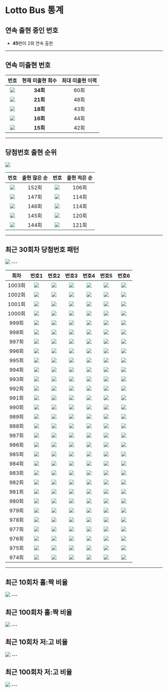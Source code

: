 # Lotto Bus 통계  
## 연속 출현 중인 번호  
 - **45**번이 2회 연속 출현  
---
 
## 연속 미출현 번호  
  
|번호|현재 미출현 회수|최대 미출현 이력|  
|:---:|:---:|:---:|  
|<img src="https://raw.githubusercontent.com/hello-bryan/LTStorage/master/numbers/40.png"/>|**34회**|60회|  
|<img src="https://raw.githubusercontent.com/hello-bryan/LTStorage/master/numbers/5.png"/>|**21회**|48회|  
|<img src="https://raw.githubusercontent.com/hello-bryan/LTStorage/master/numbers/34.png"/>|**18회**|43회|  
|<img src="https://raw.githubusercontent.com/hello-bryan/LTStorage/master/numbers/23.png"/>|**16회**|44회|  
|<img src="https://raw.githubusercontent.com/hello-bryan/LTStorage/master/numbers/30.png"/>|**15회**|42회|  
---
 
## 당첨번호 출현 순위  
<img src="https://raw.githubusercontent.com/hello-bryan/LTStorage/master/images/number_appearance_10.png" />  
 
|번호|출현 많은 순|번호|출현 적은 순|  
|:---:|:---:|:---:|:---:|  
|<img src="https://raw.githubusercontent.com/hello-bryan/LTStorage/master/numbers/34.png" />|152회|<img src="https://raw.githubusercontent.com/hello-bryan/LTStorage/master/numbers/9.png" />|106회|  
|<img src="https://raw.githubusercontent.com/hello-bryan/LTStorage/master/numbers/18.png" />|147회|<img src="https://raw.githubusercontent.com/hello-bryan/LTStorage/master/numbers/32.png" />|114회|  
|<img src="https://raw.githubusercontent.com/hello-bryan/LTStorage/master/numbers/43.png" />|146회|<img src="https://raw.githubusercontent.com/hello-bryan/LTStorage/master/numbers/22.png" />|114회|  
|<img src="https://raw.githubusercontent.com/hello-bryan/LTStorage/master/numbers/27.png" />|145회|<img src="https://raw.githubusercontent.com/hello-bryan/LTStorage/master/numbers/30.png" />|120회|  
|<img src="https://raw.githubusercontent.com/hello-bryan/LTStorage/master/numbers/13.png" />|144회|<img src="https://raw.githubusercontent.com/hello-bryan/LTStorage/master/numbers/23.png" />|121회|  
---
 
## 최근 30회차 당첨번호 패턴  
<img src="https://raw.githubusercontent.com/hello-bryan/LTStorage/master/images/recent_30_win_num_pattern.png" />  
---
 
|회차|번호1|번호2|번호3|번호4|번호5|번호6|  
|:---:|:---:|:---:|:---:|:---:|:---:|:---:|  
|1003회|<img src="https://raw.githubusercontent.com/hello-bryan/LTStorage/master/numbers/1.png" />|<img src="https://raw.githubusercontent.com/hello-bryan/LTStorage/master/numbers/4.png" />|<img src="https://raw.githubusercontent.com/hello-bryan/LTStorage/master/numbers/29.png" />|<img src="https://raw.githubusercontent.com/hello-bryan/LTStorage/master/numbers/39.png" />|<img src="https://raw.githubusercontent.com/hello-bryan/LTStorage/master/numbers/43.png" />|<img src="https://raw.githubusercontent.com/hello-bryan/LTStorage/master/numbers/45.png" />|  
|1002회|<img src="https://raw.githubusercontent.com/hello-bryan/LTStorage/master/numbers/17.png" />|<img src="https://raw.githubusercontent.com/hello-bryan/LTStorage/master/numbers/25.png" />|<img src="https://raw.githubusercontent.com/hello-bryan/LTStorage/master/numbers/33.png" />|<img src="https://raw.githubusercontent.com/hello-bryan/LTStorage/master/numbers/35.png" />|<img src="https://raw.githubusercontent.com/hello-bryan/LTStorage/master/numbers/38.png" />|<img src="https://raw.githubusercontent.com/hello-bryan/LTStorage/master/numbers/45.png" />|  
|1001회|<img src="https://raw.githubusercontent.com/hello-bryan/LTStorage/master/numbers/6.png" />|<img src="https://raw.githubusercontent.com/hello-bryan/LTStorage/master/numbers/10.png" />|<img src="https://raw.githubusercontent.com/hello-bryan/LTStorage/master/numbers/12.png" />|<img src="https://raw.githubusercontent.com/hello-bryan/LTStorage/master/numbers/14.png" />|<img src="https://raw.githubusercontent.com/hello-bryan/LTStorage/master/numbers/20.png" />|<img src="https://raw.githubusercontent.com/hello-bryan/LTStorage/master/numbers/42.png" />|  
|1000회|<img src="https://raw.githubusercontent.com/hello-bryan/LTStorage/master/numbers/2.png" />|<img src="https://raw.githubusercontent.com/hello-bryan/LTStorage/master/numbers/8.png" />|<img src="https://raw.githubusercontent.com/hello-bryan/LTStorage/master/numbers/19.png" />|<img src="https://raw.githubusercontent.com/hello-bryan/LTStorage/master/numbers/22.png" />|<img src="https://raw.githubusercontent.com/hello-bryan/LTStorage/master/numbers/32.png" />|<img src="https://raw.githubusercontent.com/hello-bryan/LTStorage/master/numbers/42.png" />|  
|999회|<img src="https://raw.githubusercontent.com/hello-bryan/LTStorage/master/numbers/1.png" />|<img src="https://raw.githubusercontent.com/hello-bryan/LTStorage/master/numbers/3.png" />|<img src="https://raw.githubusercontent.com/hello-bryan/LTStorage/master/numbers/9.png" />|<img src="https://raw.githubusercontent.com/hello-bryan/LTStorage/master/numbers/14.png" />|<img src="https://raw.githubusercontent.com/hello-bryan/LTStorage/master/numbers/18.png" />|<img src="https://raw.githubusercontent.com/hello-bryan/LTStorage/master/numbers/28.png" />|  
|998회|<img src="https://raw.githubusercontent.com/hello-bryan/LTStorage/master/numbers/13.png" />|<img src="https://raw.githubusercontent.com/hello-bryan/LTStorage/master/numbers/17.png" />|<img src="https://raw.githubusercontent.com/hello-bryan/LTStorage/master/numbers/18.png" />|<img src="https://raw.githubusercontent.com/hello-bryan/LTStorage/master/numbers/20.png" />|<img src="https://raw.githubusercontent.com/hello-bryan/LTStorage/master/numbers/42.png" />|<img src="https://raw.githubusercontent.com/hello-bryan/LTStorage/master/numbers/45.png" />|  
|997회|<img src="https://raw.githubusercontent.com/hello-bryan/LTStorage/master/numbers/4.png" />|<img src="https://raw.githubusercontent.com/hello-bryan/LTStorage/master/numbers/7.png" />|<img src="https://raw.githubusercontent.com/hello-bryan/LTStorage/master/numbers/14.png" />|<img src="https://raw.githubusercontent.com/hello-bryan/LTStorage/master/numbers/16.png" />|<img src="https://raw.githubusercontent.com/hello-bryan/LTStorage/master/numbers/24.png" />|<img src="https://raw.githubusercontent.com/hello-bryan/LTStorage/master/numbers/44.png" />|  
|996회|<img src="https://raw.githubusercontent.com/hello-bryan/LTStorage/master/numbers/6.png" />|<img src="https://raw.githubusercontent.com/hello-bryan/LTStorage/master/numbers/11.png" />|<img src="https://raw.githubusercontent.com/hello-bryan/LTStorage/master/numbers/15.png" />|<img src="https://raw.githubusercontent.com/hello-bryan/LTStorage/master/numbers/24.png" />|<img src="https://raw.githubusercontent.com/hello-bryan/LTStorage/master/numbers/32.png" />|<img src="https://raw.githubusercontent.com/hello-bryan/LTStorage/master/numbers/39.png" />|  
|995회|<img src="https://raw.githubusercontent.com/hello-bryan/LTStorage/master/numbers/1.png" />|<img src="https://raw.githubusercontent.com/hello-bryan/LTStorage/master/numbers/4.png" />|<img src="https://raw.githubusercontent.com/hello-bryan/LTStorage/master/numbers/13.png" />|<img src="https://raw.githubusercontent.com/hello-bryan/LTStorage/master/numbers/29.png" />|<img src="https://raw.githubusercontent.com/hello-bryan/LTStorage/master/numbers/38.png" />|<img src="https://raw.githubusercontent.com/hello-bryan/LTStorage/master/numbers/39.png" />|  
|994회|<img src="https://raw.githubusercontent.com/hello-bryan/LTStorage/master/numbers/1.png" />|<img src="https://raw.githubusercontent.com/hello-bryan/LTStorage/master/numbers/3.png" />|<img src="https://raw.githubusercontent.com/hello-bryan/LTStorage/master/numbers/8.png" />|<img src="https://raw.githubusercontent.com/hello-bryan/LTStorage/master/numbers/24.png" />|<img src="https://raw.githubusercontent.com/hello-bryan/LTStorage/master/numbers/27.png" />|<img src="https://raw.githubusercontent.com/hello-bryan/LTStorage/master/numbers/35.png" />|  
|993회|<img src="https://raw.githubusercontent.com/hello-bryan/LTStorage/master/numbers/6.png" />|<img src="https://raw.githubusercontent.com/hello-bryan/LTStorage/master/numbers/14.png" />|<img src="https://raw.githubusercontent.com/hello-bryan/LTStorage/master/numbers/16.png" />|<img src="https://raw.githubusercontent.com/hello-bryan/LTStorage/master/numbers/18.png" />|<img src="https://raw.githubusercontent.com/hello-bryan/LTStorage/master/numbers/24.png" />|<img src="https://raw.githubusercontent.com/hello-bryan/LTStorage/master/numbers/42.png" />|  
|992회|<img src="https://raw.githubusercontent.com/hello-bryan/LTStorage/master/numbers/12.png" />|<img src="https://raw.githubusercontent.com/hello-bryan/LTStorage/master/numbers/20.png" />|<img src="https://raw.githubusercontent.com/hello-bryan/LTStorage/master/numbers/26.png" />|<img src="https://raw.githubusercontent.com/hello-bryan/LTStorage/master/numbers/33.png" />|<img src="https://raw.githubusercontent.com/hello-bryan/LTStorage/master/numbers/44.png" />|<img src="https://raw.githubusercontent.com/hello-bryan/LTStorage/master/numbers/45.png" />|  
|991회|<img src="https://raw.githubusercontent.com/hello-bryan/LTStorage/master/numbers/13.png" />|<img src="https://raw.githubusercontent.com/hello-bryan/LTStorage/master/numbers/18.png" />|<img src="https://raw.githubusercontent.com/hello-bryan/LTStorage/master/numbers/25.png" />|<img src="https://raw.githubusercontent.com/hello-bryan/LTStorage/master/numbers/31.png" />|<img src="https://raw.githubusercontent.com/hello-bryan/LTStorage/master/numbers/33.png" />|<img src="https://raw.githubusercontent.com/hello-bryan/LTStorage/master/numbers/44.png" />|  
|990회|<img src="https://raw.githubusercontent.com/hello-bryan/LTStorage/master/numbers/2.png" />|<img src="https://raw.githubusercontent.com/hello-bryan/LTStorage/master/numbers/4.png" />|<img src="https://raw.githubusercontent.com/hello-bryan/LTStorage/master/numbers/25.png" />|<img src="https://raw.githubusercontent.com/hello-bryan/LTStorage/master/numbers/26.png" />|<img src="https://raw.githubusercontent.com/hello-bryan/LTStorage/master/numbers/36.png" />|<img src="https://raw.githubusercontent.com/hello-bryan/LTStorage/master/numbers/37.png" />|  
|989회|<img src="https://raw.githubusercontent.com/hello-bryan/LTStorage/master/numbers/17.png" />|<img src="https://raw.githubusercontent.com/hello-bryan/LTStorage/master/numbers/18.png" />|<img src="https://raw.githubusercontent.com/hello-bryan/LTStorage/master/numbers/21.png" />|<img src="https://raw.githubusercontent.com/hello-bryan/LTStorage/master/numbers/27.png" />|<img src="https://raw.githubusercontent.com/hello-bryan/LTStorage/master/numbers/29.png" />|<img src="https://raw.githubusercontent.com/hello-bryan/LTStorage/master/numbers/33.png" />|  
|988회|<img src="https://raw.githubusercontent.com/hello-bryan/LTStorage/master/numbers/2.png" />|<img src="https://raw.githubusercontent.com/hello-bryan/LTStorage/master/numbers/13.png" />|<img src="https://raw.githubusercontent.com/hello-bryan/LTStorage/master/numbers/20.png" />|<img src="https://raw.githubusercontent.com/hello-bryan/LTStorage/master/numbers/30.png" />|<img src="https://raw.githubusercontent.com/hello-bryan/LTStorage/master/numbers/31.png" />|<img src="https://raw.githubusercontent.com/hello-bryan/LTStorage/master/numbers/41.png" />|  
|987회|<img src="https://raw.githubusercontent.com/hello-bryan/LTStorage/master/numbers/2.png" />|<img src="https://raw.githubusercontent.com/hello-bryan/LTStorage/master/numbers/4.png" />|<img src="https://raw.githubusercontent.com/hello-bryan/LTStorage/master/numbers/15.png" />|<img src="https://raw.githubusercontent.com/hello-bryan/LTStorage/master/numbers/23.png" />|<img src="https://raw.githubusercontent.com/hello-bryan/LTStorage/master/numbers/29.png" />|<img src="https://raw.githubusercontent.com/hello-bryan/LTStorage/master/numbers/38.png" />|  
|986회|<img src="https://raw.githubusercontent.com/hello-bryan/LTStorage/master/numbers/7.png" />|<img src="https://raw.githubusercontent.com/hello-bryan/LTStorage/master/numbers/10.png" />|<img src="https://raw.githubusercontent.com/hello-bryan/LTStorage/master/numbers/16.png" />|<img src="https://raw.githubusercontent.com/hello-bryan/LTStorage/master/numbers/28.png" />|<img src="https://raw.githubusercontent.com/hello-bryan/LTStorage/master/numbers/41.png" />|<img src="https://raw.githubusercontent.com/hello-bryan/LTStorage/master/numbers/42.png" />|  
|985회|<img src="https://raw.githubusercontent.com/hello-bryan/LTStorage/master/numbers/17.png" />|<img src="https://raw.githubusercontent.com/hello-bryan/LTStorage/master/numbers/21.png" />|<img src="https://raw.githubusercontent.com/hello-bryan/LTStorage/master/numbers/23.png" />|<img src="https://raw.githubusercontent.com/hello-bryan/LTStorage/master/numbers/30.png" />|<img src="https://raw.githubusercontent.com/hello-bryan/LTStorage/master/numbers/34.png" />|<img src="https://raw.githubusercontent.com/hello-bryan/LTStorage/master/numbers/44.png" />|  
|984회|<img src="https://raw.githubusercontent.com/hello-bryan/LTStorage/master/numbers/3.png" />|<img src="https://raw.githubusercontent.com/hello-bryan/LTStorage/master/numbers/10.png" />|<img src="https://raw.githubusercontent.com/hello-bryan/LTStorage/master/numbers/23.png" />|<img src="https://raw.githubusercontent.com/hello-bryan/LTStorage/master/numbers/35.png" />|<img src="https://raw.githubusercontent.com/hello-bryan/LTStorage/master/numbers/36.png" />|<img src="https://raw.githubusercontent.com/hello-bryan/LTStorage/master/numbers/37.png" />|  
|983회|<img src="https://raw.githubusercontent.com/hello-bryan/LTStorage/master/numbers/13.png" />|<img src="https://raw.githubusercontent.com/hello-bryan/LTStorage/master/numbers/23.png" />|<img src="https://raw.githubusercontent.com/hello-bryan/LTStorage/master/numbers/26.png" />|<img src="https://raw.githubusercontent.com/hello-bryan/LTStorage/master/numbers/31.png" />|<img src="https://raw.githubusercontent.com/hello-bryan/LTStorage/master/numbers/35.png" />|<img src="https://raw.githubusercontent.com/hello-bryan/LTStorage/master/numbers/43.png" />|  
|982회|<img src="https://raw.githubusercontent.com/hello-bryan/LTStorage/master/numbers/5.png" />|<img src="https://raw.githubusercontent.com/hello-bryan/LTStorage/master/numbers/7.png" />|<img src="https://raw.githubusercontent.com/hello-bryan/LTStorage/master/numbers/13.png" />|<img src="https://raw.githubusercontent.com/hello-bryan/LTStorage/master/numbers/20.png" />|<img src="https://raw.githubusercontent.com/hello-bryan/LTStorage/master/numbers/21.png" />|<img src="https://raw.githubusercontent.com/hello-bryan/LTStorage/master/numbers/44.png" />|  
|981회|<img src="https://raw.githubusercontent.com/hello-bryan/LTStorage/master/numbers/27.png" />|<img src="https://raw.githubusercontent.com/hello-bryan/LTStorage/master/numbers/36.png" />|<img src="https://raw.githubusercontent.com/hello-bryan/LTStorage/master/numbers/37.png" />|<img src="https://raw.githubusercontent.com/hello-bryan/LTStorage/master/numbers/41.png" />|<img src="https://raw.githubusercontent.com/hello-bryan/LTStorage/master/numbers/43.png" />|<img src="https://raw.githubusercontent.com/hello-bryan/LTStorage/master/numbers/45.png" />|  
|980회|<img src="https://raw.githubusercontent.com/hello-bryan/LTStorage/master/numbers/3.png" />|<img src="https://raw.githubusercontent.com/hello-bryan/LTStorage/master/numbers/13.png" />|<img src="https://raw.githubusercontent.com/hello-bryan/LTStorage/master/numbers/16.png" />|<img src="https://raw.githubusercontent.com/hello-bryan/LTStorage/master/numbers/23.png" />|<img src="https://raw.githubusercontent.com/hello-bryan/LTStorage/master/numbers/24.png" />|<img src="https://raw.githubusercontent.com/hello-bryan/LTStorage/master/numbers/35.png" />|  
|979회|<img src="https://raw.githubusercontent.com/hello-bryan/LTStorage/master/numbers/7.png" />|<img src="https://raw.githubusercontent.com/hello-bryan/LTStorage/master/numbers/11.png" />|<img src="https://raw.githubusercontent.com/hello-bryan/LTStorage/master/numbers/16.png" />|<img src="https://raw.githubusercontent.com/hello-bryan/LTStorage/master/numbers/21.png" />|<img src="https://raw.githubusercontent.com/hello-bryan/LTStorage/master/numbers/27.png" />|<img src="https://raw.githubusercontent.com/hello-bryan/LTStorage/master/numbers/33.png" />|  
|978회|<img src="https://raw.githubusercontent.com/hello-bryan/LTStorage/master/numbers/1.png" />|<img src="https://raw.githubusercontent.com/hello-bryan/LTStorage/master/numbers/7.png" />|<img src="https://raw.githubusercontent.com/hello-bryan/LTStorage/master/numbers/15.png" />|<img src="https://raw.githubusercontent.com/hello-bryan/LTStorage/master/numbers/32.png" />|<img src="https://raw.githubusercontent.com/hello-bryan/LTStorage/master/numbers/34.png" />|<img src="https://raw.githubusercontent.com/hello-bryan/LTStorage/master/numbers/42.png" />|  
|977회|<img src="https://raw.githubusercontent.com/hello-bryan/LTStorage/master/numbers/2.png" />|<img src="https://raw.githubusercontent.com/hello-bryan/LTStorage/master/numbers/9.png" />|<img src="https://raw.githubusercontent.com/hello-bryan/LTStorage/master/numbers/10.png" />|<img src="https://raw.githubusercontent.com/hello-bryan/LTStorage/master/numbers/14.png" />|<img src="https://raw.githubusercontent.com/hello-bryan/LTStorage/master/numbers/22.png" />|<img src="https://raw.githubusercontent.com/hello-bryan/LTStorage/master/numbers/44.png" />|  
|976회|<img src="https://raw.githubusercontent.com/hello-bryan/LTStorage/master/numbers/4.png" />|<img src="https://raw.githubusercontent.com/hello-bryan/LTStorage/master/numbers/12.png" />|<img src="https://raw.githubusercontent.com/hello-bryan/LTStorage/master/numbers/14.png" />|<img src="https://raw.githubusercontent.com/hello-bryan/LTStorage/master/numbers/25.png" />|<img src="https://raw.githubusercontent.com/hello-bryan/LTStorage/master/numbers/35.png" />|<img src="https://raw.githubusercontent.com/hello-bryan/LTStorage/master/numbers/37.png" />|  
|975회|<img src="https://raw.githubusercontent.com/hello-bryan/LTStorage/master/numbers/7.png" />|<img src="https://raw.githubusercontent.com/hello-bryan/LTStorage/master/numbers/8.png" />|<img src="https://raw.githubusercontent.com/hello-bryan/LTStorage/master/numbers/9.png" />|<img src="https://raw.githubusercontent.com/hello-bryan/LTStorage/master/numbers/17.png" />|<img src="https://raw.githubusercontent.com/hello-bryan/LTStorage/master/numbers/22.png" />|<img src="https://raw.githubusercontent.com/hello-bryan/LTStorage/master/numbers/24.png" />|  
|974회|<img src="https://raw.githubusercontent.com/hello-bryan/LTStorage/master/numbers/1.png" />|<img src="https://raw.githubusercontent.com/hello-bryan/LTStorage/master/numbers/2.png" />|<img src="https://raw.githubusercontent.com/hello-bryan/LTStorage/master/numbers/11.png" />|<img src="https://raw.githubusercontent.com/hello-bryan/LTStorage/master/numbers/16.png" />|<img src="https://raw.githubusercontent.com/hello-bryan/LTStorage/master/numbers/39.png" />|<img src="https://raw.githubusercontent.com/hello-bryan/LTStorage/master/numbers/44.png" />|  
---
 
## 최근 10회차 홀:짝 비율  
<img src="https://raw.githubusercontent.com/hello-bryan/LTStorage/master/images/Odd_Even_rate_10.png" />  
---
 
## 최근 100회차 홀:짝 비율  
<img src="https://raw.githubusercontent.com/hello-bryan/LTStorage/master/images/Odd_Even_rate_100.png" />  
---
 
## 최근 10회차 저:고 비율  
<img src="https://raw.githubusercontent.com/hello-bryan/LTStorage/master/images/Low_High_rate_10.png" />  
---
 
## 최근 100회차 저:고 비율  
<img src="https://raw.githubusercontent.com/hello-bryan/LTStorage/master/images/Low_High_rate_100.png" />  
---
 